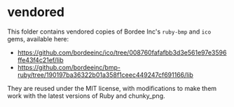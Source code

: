# vendored

This folder contains vendored copies of Bordee Inc's `ruby-bmp` and `ico` gems, available here:

* https://github.com/bordeeinc/ico/tree/008760fafafbb3d3e561e97e3596ffe43f4c21ef/lib
* https://github.com/bordeeinc/bmp-ruby/tree/190197ba36322b01a358f1ceec449247cf691166/lib

They are reused under the MIT license, with modifications to make them work with the latest versions of Ruby and chunky_png.
